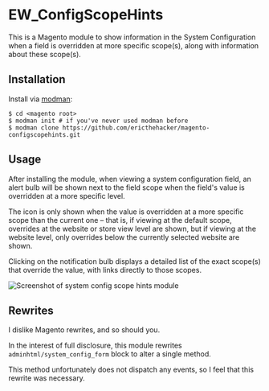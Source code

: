 # EW_ConfigScopeHints

This is a Magento module to show information in the System Configuration when a field is overridden at 
more specific scope(s), along with information about these scope(s).

## Installation

Install via [modman](https://github.com/colinmollenhour/modman):

```
$ cd <magento root>
$ modman init # if you've never used modman before
$ modman clone https://github.com/ericthehacker/magento-configscopehints.git
```

## Usage

After installing the module, when viewing a system configuration field, an alert bulb will be shown next to the 
field scope when the field's value is overridden at a more specific level. 

The icon is only shown when the value is overridden at a more specific scope than the current one – that is,
if viewing at the default scope, overrides at the website or store view level are shown, but if viewing at the 
website level, only overrides below the currently selected website are shown.

Clicking on the notification bulb displays a detailed list of the exact scope(s) that override the value, 
with links directly to those scopes.

![Screenshot of system config scope hints module](https://ericwie.se/assets/img/work/config-scope-hints.png)

## Rewrites

I dislike Magento rewrites, and so should you.

In the interest of full disclosure, this module rewrites `adminhtml/system_config_form` block to alter a single method.

This method unfortunately does not dispatch any events, so I feel that this rewrite was necessary.
